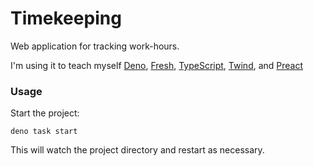 # Timekeeping

Web application for tracking work-hours.

I'm using it to teach myself [Deno](https://deno.land/), [Fresh](https://fresh.deno.dev/), [TypeScript](https://typescriptlang.org/), [Twind](https://twind.dev/), and [Preact](https://preactjs.com/)

### Usage

Start the project:

```
deno task start
```

This will watch the project directory and restart as necessary.